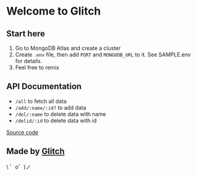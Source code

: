 Welcome to Glitch
=================

Start here
----------
1. Go to MongoDB Atlas and create a cluster
2. Create `.env` file, then add `PORT` and `MONGODB_URL` to it. See SAMPLE.env for details.
3. Feel free to remix


API Documentation
-----------------

- `/all` to fetch all data
- `/add/:name/:id?` to add data
- `/del/:name` to delete data with name
- `/delid/:id` to delete data with id

[Source code](https://github.com/dungwinux/back-mongo)

Made by [Glitch](https://glitch.com/)
-------------------

\ ゜o゜)ノ
